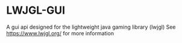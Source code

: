 # LWJGL-GUI
A gui api designed for the lightweight java gaming library (lwjgl)
See https://www.lwjgl.org/ for more information
